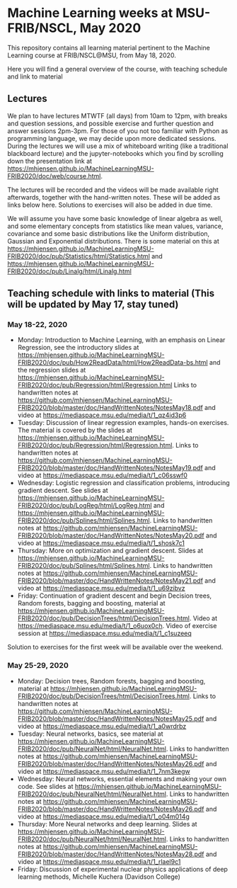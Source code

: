 # Machine Learning weeks at MSU-FRIB/NSCL, May 2020
This repository contains all learning material pertinent to the Machine Learning course  at FRIB/NSCL@MSU, from May 18, 2020.

Here you will find a general overview of the course, with teaching schedule and link to material

## Lectures

We plan to have lectures MTWTF (all days) from 10am to 12pm, with breaks and question sessions, and possible exercise and further question and answer sessions 2pm-3pm. For those of you not too familiar with Python as programming language, we may decide upon more dedicated sessions. During the lectures we will use a mix of whiteboard writing (like a traditional blackboard lecture) and the jupyter-notebooks which you find by scrolling down the presentation link at https://mhjensen.github.io/MachineLearningMSU-FRIB2020/doc/web/course.html.

The lectures will be recorded and the videos will be made available right afterwards, together with the hand-written notes.
These will be added as links below here. Solutions to exercises will also be added in due time.

We will assume you have some basic knowledge of linear algebra as well, and some elementary concepts from statistics like mean values, variance, covariance and some basic distributions like the Uniform distribution, Gaussian and Exponential distributions. There is some material on this at https://mhjensen.github.io/MachineLearningMSU-FRIB2020/doc/pub/Statistics/html/Statistics.html and https://mhjensen.github.io/MachineLearningMSU-FRIB2020/doc/pub/Linalg/html/Linalg.html


##  Teaching schedule with links to material (This will be updated by May 17, stay tuned)

###  May 18-22, 2020
- Monday: Introduction to Machine Learning, with an emphasis on Linear Regression, see the introductory slides at https://mhjensen.github.io/MachineLearningMSU-FRIB2020/doc/pub/How2ReadData/html/How2ReadData-bs.html and the regression slides at https://mhjensen.github.io/MachineLearningMSU-FRIB2020/doc/pub/Regression/html/Regression.html
Links to handwritten notes at https://github.com/mhjensen/MachineLearningMSU-FRIB2020/blob/master/doc/HandWrittenNotes/NotesMay18.pdf and video at https://mediaspace.msu.edu/media/t/1_qz4id3p6
- Tuesday: Discussion of linear regression examples, hands-on exercises. The material is covered by the slides at https://mhjensen.github.io/MachineLearningMSU-FRIB2020/doc/pub/Regression/html/Regression.html. Links to handwritten notes at https://github.com/mhjensen/MachineLearningMSU-FRIB2020/blob/master/doc/HandWrittenNotes/NotesMay19.pdf and video at  https://mediaspace.msu.edu/media/t/1_c06sswf0
- Wednesday: Logistic regression and classification problems, introducing gradient descent. See slides at https://mhjensen.github.io/MachineLearningMSU-FRIB2020/doc/pub/LogReg/html/LogReg.html and https://mhjensen.github.io/MachineLearningMSU-FRIB2020/doc/pub/Splines/html/Splines.html. Links to handwritten notes at https://github.com/mhjensen/MachineLearningMSU-FRIB2020/blob/master/doc/HandWrittenNotes/NotesMay20.pdf and video at  https://mediaspace.msu.edu/media/t/1_shosk7c1
- Thursday: More on optimization and gradient descent. Slides at https://mhjensen.github.io/MachineLearningMSU-FRIB2020/doc/pub/Splines/html/Splines.html.  Links to handwritten notes at https://github.com/mhjensen/MachineLearningMSU-FRIB2020/blob/master/doc/HandWrittenNotes/NotesMay21.pdf and video at 
https://mediaspace.msu.edu/media/t/1_u69zibvz
- Friday: Continuation of gradient descent and begin Decision trees, Random forests, bagging and boosting, material at https://mhjensen.github.io/MachineLearningMSU-FRIB2020/doc/pub/DecisionTrees/html/DecisionTrees.html. Video at https://mediaspace.msu.edu/media/t/1_o6uox0ch. Video of exercise session at https://mediaspace.msu.edu/media/t/1_c1suzeeq

Solution to exercises for the first week will be available over the weekend.

###  May 25-29, 2020
- Monday: Decision trees, Random forests, bagging and boosting, material at https://mhjensen.github.io/MachineLearningMSU-FRIB2020/doc/pub/DecisionTrees/html/DecisionTrees.html. Links to handwritten notes at https://github.com/mhjensen/MachineLearningMSU-FRIB2020/blob/master/doc/HandWrittenNotes/NotesMay25.pdf and video at  https://mediaspace.msu.edu/media/t/1_a0wrdrbz
- Tuesday:  Neural networks, basics, see material at https://mhjensen.github.io/MachineLearningMSU-FRIB2020/doc/pub/NeuralNet/html/NeuralNet.html. Links to handwritten notes at https://github.com/mhjensen/MachineLearningMSU-FRIB2020/blob/master/doc/HandWrittenNotes/NotesMay26.pdf and video at https://mediaspace.msu.edu/media/t/1_7nm3kegw
- Wednesday: Neural networks, essential elements and making your own code. See slides at https://mhjensen.github.io/MachineLearningMSU-FRIB2020/doc/pub/NeuralNet/html/NeuralNet.html. Links to handwritten notes at https://github.com/mhjensen/MachineLearningMSU-FRIB2020/blob/master/doc/HandWrittenNotes/NotesMay26.pdf and video at 
https://mediaspace.msu.edu/media/t/1_o04m014g
- Thursday: More Neural networks and deep learning. Slides at https://mhjensen.github.io/MachineLearningMSU-FRIB2020/doc/pub/NeuralNet/html/NeuralNet.html.  Links to handwritten notes at https://github.com/mhjensen/MachineLearningMSU-FRIB2020/blob/master/doc/HandWrittenNotes/NotesMay28.pdf and video at https://mediaspace.msu.edu/media/t/1_rlael9c1
- Friday: Discussion of experimental nuclear physics applications of deep learning methods, Michelle Kuchera (Davidson College)

